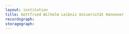 ```yaml
---
layout: institution
title: Gottfried Wilhelm Leibniz Universität Hannover
recordsgraph: 
storagegraph: 
---
```

